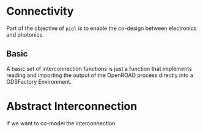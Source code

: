 # Connectivity

Part of the objective of `piel` is to enable the co-design between electronics and photonics.

## Basic

A basic set of interconnection functions is just a function that implements reading and importing the output of the OpenROAD process directly into a GDSFactory Environment.



# Abstract Interconnection

If we want to co-model the interconnection
